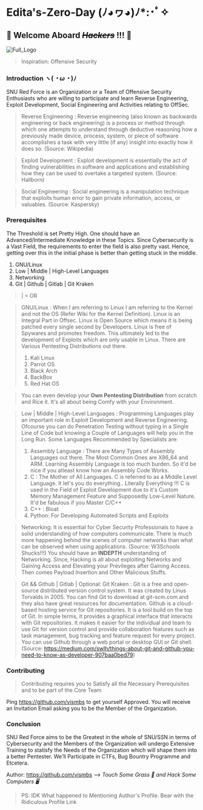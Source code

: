 # Edita's-Zero-Day (ﾉ◕ヮ◕)ﾉ*:･ﾟ✧
## 👾 Welcome Aboard *~~Hackers~~* !!! 👾
![Full_Logo](https://user-images.githubusercontent.com/96528048/204222508-9f881b88-46b0-4037-8f47-de2214545a28.png)
>Inspiration: Offensive Security 

### Introduction ヽ(*・ω・*)ﾉ

SNU Red Force is an Organization or a Team of Offensive Security Enthusiasts who are willing to participate and learn Reverse Engineering, Exploit Development, Social Engineering and Activities relating to OffSec.

> Reverse Engineering : Reverse engineering (also known as backwards engineering or back engineering) is a process or method through which one attempts to understand through deductive reasoning how a previously made device, process, system, or piece of software accomplishes a task with very little (if any) insight into exactly how it does so. (Source: Wikipedia)

> Exploit Development : Exploit development is essentially the act of finding vulnerabilities in software and applications and establishing how they can be used to overtake a targeted system. (Source: Hallborn)


> Social Engineering : Social engineering is a manipulation technique that exploits human error to gain private information, access, or valuables. (Source: Kaspersky)

### Prerequisites

The Threshold is set Pretty High. One should have an Advanced/Intermediate Knowledge in these Topics. Since Cybersecurity is a Vast Field, the requirements to enter the field is also pretty vast. Hence, getting over this in the initial phase is better than getting stuck in the middle.

1. GNU/Linux
2. Low | Middle | High-Level Languages
3. Networking
4. Git | Github | Gitlab | Git Kraken

> | = OR

> GNU/Linux : When I am referring to Linux I am referring to the Kernel and not the OS (Refer Wiki for the Kernel Definition). Linux is an Integral Part in Offsec. Linux is Open Source which means it is being patched every single second by Developers. Linux is free of Spywares and promotes freedom. This ultimately led to the development of Exploits which are only usable in Linux. There are Various Pentesting Distributions out there.
> 1. Kali Linux
> 2. Parrot OS
> 3. Black Arch
> 4. BackBox
> 5. Red Hat OS 

> You can even develop your **Own Pentesting Distribution** from scratch and Rice it. It's all about being Comfy with your Environment.

> Low | Middle | High-Level Languages : Programming Languages play an important role in Exploit Development and Reverse Engineering. Ofcourse you can do Penetration Testing without typing in a Single Line of Code but knowing a Couple of Languages will help you in the Long Run. Some Languages Recommended by Specialists are:
> 1. Assembly Language : There are Many Types of Assembly Languages out there. The Most Common Ones are X86_64 and ARM. Learning Assembly Language is too much burden. So it'd be nice if you atleast know how an Assembly Code Works.
> 2. C : The Mother of All Languages. C is referred to as a Middle Level Language. It let's you do everything.. Literally Everything !!! C is used in the Field of Exploit Development due to it's Custom Memory Management Feature and Supposedly Low-Level Nature. It'd be fabulous if you Master C/C++
> 3. C++ : Bloat
> 4. Python: For Developing Automated Scripts and Exploits

> Networking: It is essential for Cyber Security Professionals to have a solid understanding of how computers communicate. There is much more happening behind the scenes of computer networks than what can be observed when using applications. (Source: W3Schools Shucks!!!) You should have an **INDEPTH** understanding of Networking. Since, Hacking is all about exploiting Networks and Gaining Access and Elevating your Previleges after Gaining Access. Then comes Payload Insertion and Other Malicious Stuffs.

> Git && Github | Gitlab | Optional: Git Kraken : Git is a free and open-source distributed version control system. It was created by Linus Torvalds in 2005. You can find Git to download at git-scm.com and they also have great resources for documentation. Github is a cloud-based hosting service for Git repositories. It is a tool build on the top of Git. In simple terms, it provides a graphical interface that interacts with Git repositories. It makes it easier for the individual and team to use Git for version control and provide collaboration features such as task management, bug tracking and feature request for every project.
You can use Github through a web portal or desktop GUI or Git shell. (Source: https://medium.com/swlh/things-about-git-and-github-you-need-to-know-as-developer-907baa0bed79)


### Contributing

> Contributing requires you to Satisfy all the Necessary Prerequisites and to be part of the Core Team

Ping https://github.com/vismbs to get yourself Approved. You will receive an Invitation Email asking you to be the Member of the Organization.

### Conclusion

SNU Red Force aims to be the Greatest in the whole of SNU/SSN in terms of Cybersecurity and the Members of the Organization will undergo Extensive Training to statisfy the Needs of the Organization which will shape them into a better Pentester. We'll Participate in CTFs, Bug Bountry Programme and Etcetera.

Author: https://github.com/vismbs --> _Touch Some Grass 🌿 and Hack Some Computers 🖥️_

> PS: IDK What happened to Mentioning Author's Profile. Bear with the Ridiculous Profile Link 
